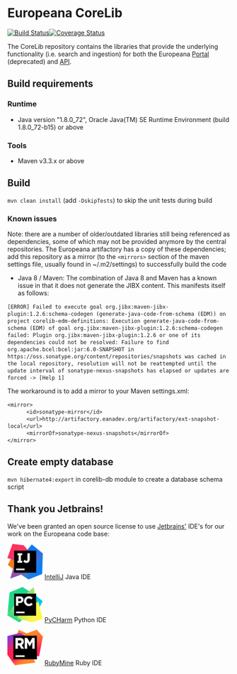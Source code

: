 # Europeana CoreLib

[![Build Status](https://travis-ci.org/europeana/corelib.svg?branch=master)](https://travis-ci.org/europeana/corelib)[![Coverage Status](https://coveralls.io/repos/europeana/corelib/badge.svg?branch=master&service=github)](https://coveralls.io/github/europeana/corelib?branch=master)

The CoreLib repository contains the libraries that provide the underlying functionality (i.e. search and ingestion)
for both the Europeana [Portal](https://github.com/europeana/portal/) (deprecated) and [API](https://github.com/europeana/api2/).

## Build requirements
### Runtime
* Java version "1.8.0_72", Oracle Java(TM) SE Runtime Environment (build 1.8.0_72-b15) or above

### Tools
* Maven v3.3.x or above

## Build
``mvn clean install`` (add ``-DskipTests``) to skip the unit tests during build

### Known issues
Note: there are a number of older/outdated libraries still being referenced as dependencies, some of which may not
be provided anymore by the central repositories. The Europeana artifactory has a copy of these dependencies; add this
repository as a mirror (to the ``<mirrors>`` section of the maven settings file, usually found in ~/.m2/settings) to
successfully build the code

* Java 8 / Maven: The combination of Java 8 and Maven has a known issue in that it does not generate the JIBX content. This manifests itself as follows:

```
[ERROR] Failed to execute goal org.jibx:maven-jibx-plugin:1.2.6:schema-codegen (generate-java-code-from-schema (EDM)) on project corelib-edm-definitions: Execution generate-java-code-from-schema (EDM) of goal org.jibx:maven-jibx-plugin:1.2.6:schema-codegen failed: Plugin org.jibx:maven-jibx-plugin:1.2.6 or one of its dependencies could not be resolved: Failure to find org.apache.bcel:bcel:jar:6.0-SNAPSHOT in https://oss.sonatype.org/content/repositories/snapshots was cached in the local repository, resolution will not be reattempted until the update interval of sonatype-nexus-snapshots has elapsed or updates are forced -> [Help 1]
```

The workaround is to add a mirror to your Maven settings.xml:

```
<mirror>
      <id>sonatype-mirror</id>
      <url>http://artifactory.eanadev.org/artifactory/ext-snapshot-local</url>
      <mirrorOf>sonatype-nexus-snapshots</mirrorOf>
</mirror>
```

## Create empty database
``mvn hibernate4:export`` in corelib-db module to create a database schema script


## Thank you Jetbrains!

We've been granted an open source license to use [Jetbrains'](https://www.jetbrains.com) IDE's for our work on the Europeana code base:

![](https://raw.githubusercontent.com/Luthien-in-edhil/jetbrainsicons/master/icon_IntelliJIDEA.png) [IntelliJ](https://www.jetbrains.com/idea/) Java IDE

![](https://raw.githubusercontent.com/Luthien-in-edhil/jetbrainsicons/master/icon_PyCharm.png) [PyCHarm](https://www.jetbrains.com/pycharm/) Python IDE

![](https://raw.githubusercontent.com/Luthien-in-edhil/jetbrainsicons/master/icon_RubyMine.png) [RubyMine](https://www.jetbrains.com/ruby/) Ruby IDE

